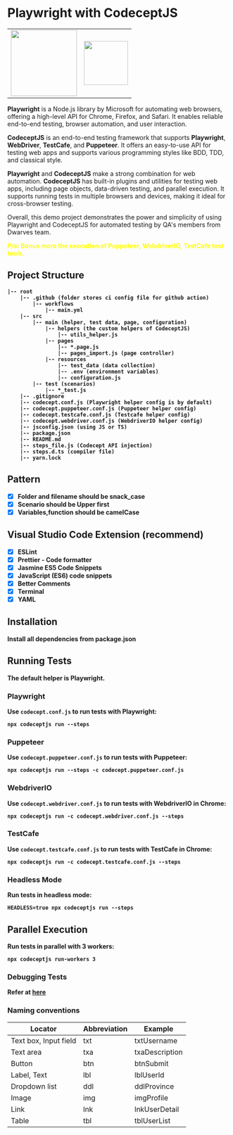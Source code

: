 # Playwright with CodeceptJS

| | |
|-|-|
| <img src="https://playwright.dev/img/playwright-logo.svg" width="150" height="150">  |  <img src="https://codecept.io/logo.svg" style="width:100%" width="100" height="100"> |

**Playwright** is a Node.js library by Microsoft for automating web browsers, offering a high-level API for Chrome, Firefox, and Safari. It enables reliable end-to-end testing, browser automation, and user interaction.

**CodeceptJS** is an end-to-end testing framework that supports **Playwright**, **WebDriver**, **TestCafe**, and **Puppeteer**. It offers an easy-to-use API for testing web apps and supports various programming styles like BDD, TDD, and classical style.

**Playwright** and **CodeceptJS** make a strong combination for web automation. **CodeceptJS** has built-in plugins and utilities for testing web apps, including page objects, data-driven testing, and parallel execution. It supports running tests in multiple browsers and devices, making it ideal for cross-browser testing.

Overall, this demo project demonstrates the power and simplicity of using Playwright and CodeceptJS for automated testing by QA's members from Dwarves team.

<p><span style="color:yellow"><strong><em>P/s:</em> Bonus more the execution of Puppeteer, WebdriverIO, TestCafe test tools.</span></p>

## Project Structure

``` shell
|-- root
    |-- .github (folder stores ci config file for github action)
        |-- workflows
            |-- main.yml
    |-- src
        |-- main (helper, test data, page, configuration)
            |-- helpers (the custom helpers of CodeceptJS)
                |-- utils_helper.js
            |-- pages
                |-- *.page.js
                |-- pages_import.js (page controller)
            |-- resources
                |-- test_data (data collection)
                |-- .env (environment variables)
                |-- configuration.js
        |-- test (scenarios)
            |-- *_test.js
    |-- .gitignore  
    |-- codecept.conf.js (Playwright helper config is by default)
    |-- codecept.puppeteer.conf.js (Puppeteer helper config)
    |-- codecept.testcafe.conf.js (Testcafe helper config)
    |-- codecept.webdriver.conf.js (WebdriverIO helper config)
    |-- jsconfig.json (using JS or TS)
    |-- package.json
    |-- README.md
    |-- steps_file.js (Codecept API injection)
    |-- steps.d.ts (compiler file)
    |-- yarn.lock
```

## Pattern

- [x] Folder and filename should be snack_case
- [x] Scenario should be Upper first
- [x] Variables,function should be camelCase

## Visual Studio Code Extension (recommend)

- [x] ESLint
- [x] Prettier - Code formatter
- [x] Jasmine ES5 Code Snippets
- [x] JavaScript (ES6) code snippets
- [x] Better Comments
- [x] Terminal
- [x] YAML

## Installation

Install all dependencies from **package.json**

## Running Tests

The default helper is Playwright.

### Playwright

Use `codecept.conf.js` to run tests with Playwright:

``
npx codeceptjs run --steps
``

### Puppeteer

Use `codecept.puppeteer.conf.js` to run tests with Puppeteer:

``
npx codeceptjs run --steps -c codecept.puppeteer.conf.js
``

### WebdriverIO

Use `codecept.webdriver.conf.js` to run tests with WebdriverIO in Chrome:

``
npx codeceptjs run -c codecept.webdriver.conf.js --steps
``

### TestCafe

Use `codecept.testcafe.conf.js` to run tests with TestCafe in Chrome:

``
npx codeceptjs run -c codecept.testcafe.conf.js --steps
``

### Headless Mode

Run tests in headless mode:

``
HEADLESS=true npx codeceptjs run --steps
``

## Parallel Execution

Run tests in parallel with 3 workers:

``
npx codeceptjs run-workers 3
``

### Debugging Tests

Refer at [here](https://codecept.io/advanced/#tags)

### Naming conventions

| Locator               | Abbreviation | Example        |
| --------------------- | ------------ | -------------- |
| Text box, Input field | txt          | txtUsername    |
| Text area             | txa          | txaDescription |
| Button                | btn          | btnSubmit      |
| Label, Text           | lbl          | lblUserId      |
| Dropdown list         | ddl          | ddlProvince    |
| Image                 | img          | imgProfile     |
| Link                  | lnk          | lnkUserDetail  |
| Table                 | tbl          | tblUserList    |
